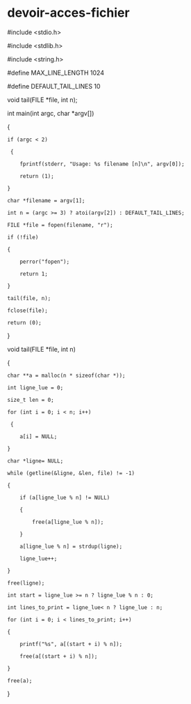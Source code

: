 # devoir-acces-fichier

#include <stdio.h>

#include <stdlib.h>

#include <string.h>


#define MAX_LINE_LENGTH 1024

#define DEFAULT_TAIL_LINES 10

void tail(FILE *file, int n);

 
int main(int argc, char *argv[]) 

{

    if (argc < 2)
     
     {
        
        fprintf(stderr, "Usage: %s filename [n]\n", argv[0]);
        
        return (1);
        
    }

    char *filename = argv[1];
    
    int n = (argc >= 3) ? atoi(argv[2]) : DEFAULT_TAIL_LINES;

    FILE *file = fopen(filename, "r");
    
    if (!file) 
    
    {
    
        perror("fopen");
        
        return 1;
        
    }

    tail(file, n);

    fclose(file);
    
    return (0);
}


void tail(FILE *file, int n)

 {
 
    char **a = malloc(n * sizeof(char *));
    
    int ligne_lue = 0;
    
    size_t len = 0;

    for (int i = 0; i < n; i++)
    
     {
     
        a[i] = NULL;
    
    }

    char *ligne= NULL;
    
    while (getline(&ligne, &len, file) != -1) 
    
    {
    
        if (a[ligne_lue % n] != NULL)
        
        {
        
            free(a[ligne_lue % n]);
        
        }
        
        a[ligne_lue % n] = strdup(ligne);
        
        ligne_lue++;
    
    }
    
    free(ligne);

    int start = ligne_lue >= n ? ligne_lue % n : 0;
    
    int lines_to_print = ligne_lue< n ? ligne_lue : n;

    for (int i = 0; i < lines_to_print; i++) 
    
    {
    
        printf("%s", a[(start + i) % n]);
        
        free(a[(start + i) % n]);
    
    }
    
    free(a);

}
